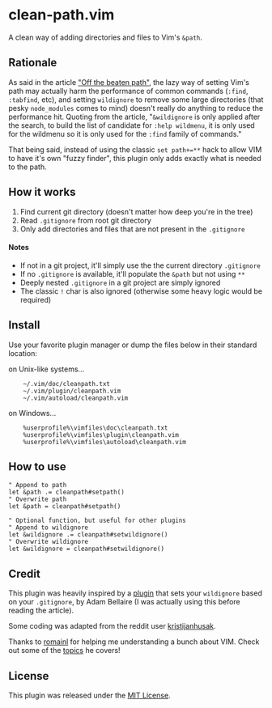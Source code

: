 # clean-path.vim

A clean way of adding directories and files to Vim's `&path`.

## Rationale

As said in the article ["Off the beaten path"](https://gist.github.com/romainl/7e2b425a1706cd85f04a0bd8b3898805), the lazy way of setting Vim's path may actually harm the performance of common commands (`:find`, `:tabfind`, etc), and setting `wildignore` to remove some large directories (that pesky `node_modules` comes to mind) doesn't really do anything to reduce the performance hit. Quoting from the article, "`&wildignore` is only applied after the search, to build the list of candidate for `:help wildmenu`, it is only used for the wildmenu so it is only used for the `:find` family of commands."

That being said, instead of using the classic `set path+=**` hack to allow VIM to have it's own "fuzzy finder", this plugin only adds exactly what is needed to the path.

## How it works

1. Find current git directory (doesn't matter how deep you're in the tree)
2. Read `.gitignore` from root git directory
3. Only add directories and files that are not present in the `.gitignore`

#### Notes

-   If not in a git project, it'll simply use the the current directory `.gitignore`
-   If no `.gitignore` is available, it'll populate the `&path` but not using `**`
-   Deeply nested `.gitignore` in a git project are simply ignored
-   The classic `!` char is also ignored (otherwise some heavy logic would be required)

## Install

Use your favorite plugin manager or dump the files below in their standard
location:

on Unix-like systems...
```
    ~/.vim/doc/cleanpath.txt
    ~/.vim/plugin/cleanpath.vim
    ~/.vim/autoload/cleanpath.vim
```

on Windows...
```
    %userprofile%\vimfiles\doc\cleanpath.txt
    %userprofile%\vimfiles\plugin\cleanpath.vim
    %userprofile%\vimfiles\autoload\cleanpath.vim
```

## How to use

```vim
" Append to path
let &path .= cleanpath#setpath()
" Overwrite path
let &path = cleanpath#setpath()

" Optional function, but useful for other plugins
" Append to wildignore
let &wildignore .= cleanpath#setwildignore()
" Overwrite wildignore
let &wildignore = cleanpath#setwildignore()
```

## Credit

This plugin was heavily inspired by a [plugin](http://www.vim.org/scripts/script.php?script_id=2557) that sets your `wildignore` based on your `.gitignore`, by Adam Bellaire (I was actually using this before reading the article).

Some coding was adapted from the reddit user [kristijanhusak](https://www.reddit.com/user/kristijanhusak/).

Thanks to [romainl](https://github.com/romainl) for helping me understanding a bunch about VIM. Check out some of the [topics](https://gist.github.com/romainl/4b9f139d2a8694612b924322de1025ce) he covers!

## License

This plugin was released under the [MIT License](./LICENSE).
